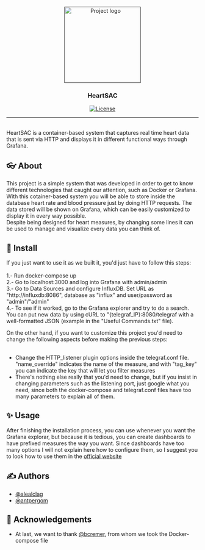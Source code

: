 <p align="center">
  <a href="" rel="noopener">
 <img width=200px height=200px src="https://imgur.com/xCreGFW.png" alt="Project logo"></a>
</p>

<h3 align="center">HeartSAC</h3>

<div align="center">

[![License](https://img.shields.io/badge/license-MIT-blue.svg)](/LICENSE)

</div>

---

<p > 
    <br> HeartSAC is a container-based system that captures real time heart data that is sent via HTTP and displays it in different functional ways through Grafana.
</p>


## 👓 About <a name = "about"></a>

This project is a simple system that was developed in order to get to know different technologies that caught our attention, such as Docker or Grafana.<br>
With this cotainer-based system you will be able to store inside the database heart rate and blood pressure just by doing HTTP requests. The data stored will be shown on Grafana, which can be easily customized to display it in every way possible. <br>
Despite being designed for heart measures, by changing some lines it can be used to manage and visualize every data you can think of.

## 🔧 Install

If you just want to use it as we built it, you'd just have to follow this steps:<br><br>
1.- Run docker-compose up<br>
2.- Go to localhost:3000 and log into Grafana with admin/admin<br>
3.- Go to Data Sources and configure InfluxDB. Set URL as "http://influxdb:8086", database as "influx" and user/password as "admin"/"admin"<br>
4.- To see if it worked, go to the Grafana explorer and try to do a search. You can put new data by using cURL to "{telegraf_IP}:8080/telegraf with a well-formatted JSON (example in the "Useful Commands.txt" file).<br>

On the other hand, if you want to customize this project you'd need to change the following aspects before making the previous steps:<br><br>

- Change the HTTP_listener plugin options inside the telegraf.conf file. "name_override" indicates the name of the measure, and with "tag_key" you can indicate the key that will let you filter measures
- There's nothing else really that you'd need to change, but if you insist in changing parameters such as the listening port, just google what you need, since both the docker-compose and telegraf.conf files have too many parameters to explain all of them.

## ✨ Usage <a name="usage"></a>

After finishing the installation process, you can use whenever you want the Grafana explorar, but because it is tedious, you can create dashboards to have prefixed measures the way you want. Since dashboards have too many options I will not explain here how to configure them, so I suggest you to look how to use them in the [official website](https://grafana.com/docs/grafana/latest/dashboards/)

## ✍️ Authors <a name = "authors"></a>

- [@alealclag](https://github.com/alealclag)
- [@antpergom](https://github.com/antpergom)

## 🎉 Acknowledgements <a name = "acknowledgement"></a>

- At last, we want to thank [@bcremer](https://github.com/brcmer), from whom we took the Docker-compose file
